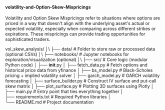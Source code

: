 #### volatility-and-Option-Skew-Mispricings
Volatility and Option Skew Mispricings refer to situations where options are priced in a way that doesn't align with the underlying asset's actual or expected volatility, especially when comparing across different strikes or expirations. These mispricings can provide trading opportunities for sophisticated traders.

vol_skew_analysis/
│\\
├── data/                        # Folder to store raw or processed data (optional CSVs)
│\\
├── notebooks/                  # Jupyter notebooks for exploration/visualization (optional)
│\\
├── src/                        # Core logic (modular Python code)
│   ├── __init__.py
│   ├── fetch_data.py           # Fetch options and historical price data from yfinance
│   ├── bs_model.py             # Black-Scholes pricing + implied volatility solver
│   ├── garch_model.py          # GARCH volatility forecasting
│   ├── surface_builder.py      # Construct IV surface and put-call skew matrix
│   ├── plot_surface.py         # Plotting 3D surfaces using Plotly
│\
├── main.py                     # Entry point that ties everything together
│\
├── requirements.txt            # Required Python libraries
│\
└── README.md                   # Project documentation

